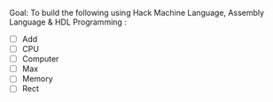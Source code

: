 Goal: To build the following using Hack Machine Language, Assembly Language & HDL Programming :

- [ ] Add
- [ ] CPU
- [ ] Computer
- [ ] Max
- [ ] Memory
- [ ] Rect